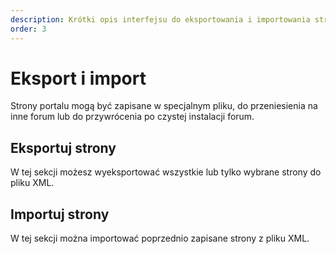 ```yaml
---
description: Krótki opis interfejsu do eksportowania i importowania stron portalu
order: 3
---
```


# Eksport i import

Strony portalu mogą być zapisane w specjalnym pliku, do przeniesienia na inne forum lub do przywrócenia po czystej instalacji forum.

## Eksportuj strony

W tej sekcji możesz wyeksportować wszystkie lub tylko wybrane strony do pliku XML.

## Importuj strony

W tej sekcji można importować poprzednio zapisane strony z pliku XML.
